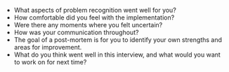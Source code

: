 * What aspects of problem recognition went well for you?  
* How comfortable did you feel with the implementation?  
* Were there any moments where you felt uncertain?  
* How was your communication throughout?  
* The goal of a post-mortem is for you to identify your own strengths and areas for improvement.  
* What do you think went well in this interview, and what would you want to work on for next time?  
